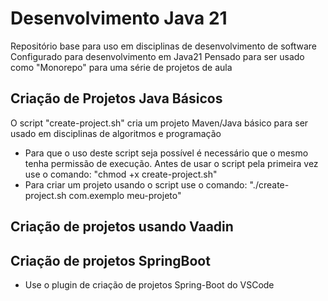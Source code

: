 # Desenvolvimento Java 21
Repositório base para uso em disciplinas de desenvolvimento de software
Configurado para desenvolvimento em Java21 
Pensado para ser usado como "Monorepo" para uma série de projetos de aula

## Criação de Projetos Java Básicos
O script "create-project.sh" cria um projeto Maven/Java básico para ser usado em disciplinas de algoritmos e programação
- Para que o uso deste script seja possível é necessário que o mesmo tenha permissão de execução. Antes de usar
o script pela primeira vez use o comando: "chmod +x create-project.sh"
- Para criar um projeto usando o script use o comando: "./create-project.sh com.exemplo meu-projeto"

## Criação de projetos usando Vaadin


## Criação de projetos SpringBoot
- Use o plugin de criação de projetos Spring-Boot do VSCode
